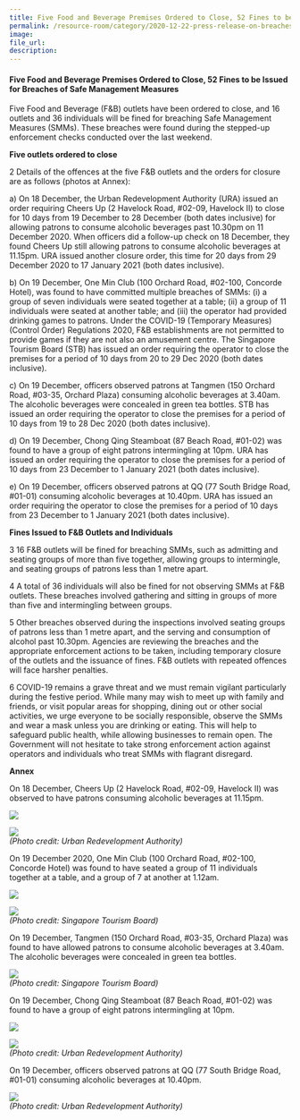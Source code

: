 ```yaml
---  
title: Five Food and Beverage Premises Ordered to Close, 52 Fines to be Issued for Breaches of Safe Management Measures    
permalink: /resource-room/category/2020-12-22-press-release-on-breaches-of-safe-management-measures/    
image:  
file_url:  
description:  
---  
```


#### Five Food and Beverage Premises Ordered to Close, 52 Fines to be Issued for Breaches of Safe Management Measures  

Five Food and Beverage (F&B) outlets have been ordered to close, and 16 outlets and 36 individuals will be fined for breaching Safe Management Measures (SMMs). These breaches were found during the stepped-up enforcement checks conducted over the last weekend.  

**Five outlets ordered to close**  

2 Details of the offences at the five F&B outlets and the orders for closure are as follows (photos at Annex):  

a) On 18 December, the Urban Redevelopment Authority (URA) issued an order requiring Cheers Up (2 Havelock Road, #02-09, Havelock II) to close for 10 days from 19 December to 28 December (both dates inclusive) for allowing patrons to consume alcoholic beverages past 10.30pm on 11 December 2020. When officers did a follow-up check on 18 December, they found Cheers Up still allowing patrons to consume alcoholic beverages at 11.15pm. URA issued another closure order, this time for 20 days from 29 December 2020 to 17 January 2021 (both dates inclusive).  

b) On 19 December, One Min Club (100 Orchard Road, #02-100, Concorde Hotel), was found to have committed multiple breaches of SMMs: (i) a group of seven individuals were seated together at a table; (ii) a group of 11 individuals were seated at another table; and (iii) the operator had provided drinking games to patrons. Under the COVID-19 (Temporary Measures) (Control Order) Regulations 2020, F&B establishments are not permitted to provide games if they are not also an amusement centre. The Singapore Tourism Board (STB) has issued an order requiring the operator to close the premises for a period of 10 days from 20 to 29 Dec 2020 (both dates inclusive).  

c) On 19 December, officers observed patrons at Tangmen (150 Orchard Road, #03-35, Orchard Plaza) consuming alcoholic beverages at 3.40am. The alcoholic beverages were concealed in green tea bottles. STB has issued an order requiring the operator to close the premises for a period of 10 days from 19 to 28 Dec 2020 (both dates inclusive).  

d) On 19 December, Chong Qing Steamboat (87 Beach Road, #01-02) was found to have a group of eight patrons intermingling at 10pm. URA has issued an order requiring the operator to close the premises for a period of 10 days from 23 December to 1 January 2021 (both dates inclusive).  

e) On 19 December, officers observed patrons at QQ (77 South Bridge Road, #01-01) consuming alcoholic beverages at 10.40pm. URA has issued an order requiring the operator to close the premises for a period of 10 days from 23 December to 1 January 2021 (both dates inclusive).  

**Fines Issued to F&B Outlets and Individuals**  

3 16 F&B outlets will be fined for breaching SMMs, such as admitting and seating groups of more than five together, allowing groups to intermingle, and seating groups of patrons less than 1 metre apart.  

4 A total of 36 individuals will also be fined for not observing SMMs at F&B outlets. These breaches involved gathering and sitting in groups of more than five and intermingling between groups.  

5 Other breaches observed during the inspections involved seating groups of patrons less than 1 metre apart, and the serving and consumption of alcohol past 10.30pm. Agencies are reviewing the breaches and the appropriate enforcement actions to be taken, including temporary closure of the outlets and the issuance of fines. F&B outlets with repeated offences will face harsher penalties.  

6 COVID-19 remains a grave threat and we must remain vigilant particularly during the festive period. While many may wish to meet up with family and friends, or visit popular areas for shopping, dining out or other social activities, we urge everyone to be socially responsible, observe the SMMs and wear a mask unless you are drinking or eating. This will help to safeguard public health, while allowing businesses to remain open. The Government will not hesitate to take strong enforcement action against operators and individuals who treat SMMs with flagrant disregard.  

**Annex**  

On 18 December, Cheers Up (2 Havelock Road, #02-09, Havelock II) was observed to have patrons consuming alcoholic beverages at 11.15pm.  

![](/news/news-images/press-release-2020-12-22-image-1.png)  

![](/news/news-images/press-release-2020-12-22-image-2.png)  
*(Photo credit: Urban Redevelopment Authority)*  

On 19 December 2020, One Min Club (100 Orchard Road, #02-100, Concorde Hotel) was found to have seated a group of 11 individuals together at a table, and a group of 7 at another at 1.12am.

![](/news/news-images/press-release-2020-12-22-image-3.png)  

![](/news/news-images/press-release-2020-12-22-image-4.png)  
*(Photo credit: Singapore Tourism Board)*  

On 19 December, Tangmen (150 Orchard Road, #03-35, Orchard Plaza) was found to have allowed patrons to consume alcoholic beverages at 3.40am. The alcoholic beverages were concealed in green tea bottles.  

![](/news/news-images/press-release-2020-12-22-image-5.png)  
*(Photo credit: Singapore Tourism Board)*  

On 19 December, Chong Qing Steamboat (87 Beach Road, #01-02) was found to have a group of eight patrons intermingling at 10pm.   

![](/news/news-images/press-release-2020-12-22-image-6.png)  

![](/news/news-images/press-release-2020-12-22-image-7.png)  
*(Photo credit: Urban Redevelopment Authority)*  

On 19 December, officers observed patrons at QQ (77 South Bridge Road, #01-01) consuming alcoholic beverages at 10.40pm.  

![](/news/news-images/press-release-2020-12-22-image-8.png)  
*(Photo credit: Urban Redevelopment Authority)*  
